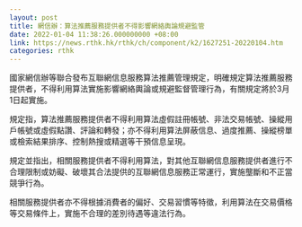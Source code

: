 ```yaml
---
layout: post
title: 網信辦：算法推薦服務提供者不得影響網絡輿論規避監管
date: 2022-01-04 11:38:26.000000000 +08:00
link: https://news.rthk.hk/rthk/ch/component/k2/1627251-20220104.htm
categories: rthk
---
```


國家網信辦等聯合發布互聯網信息服務算法推薦管理規定，明確規定算法推薦服務提供者，不得利用算法實施影響網絡輿論或規避監督管理行為，有關規定將於3月1日起實施。

規定指，算法推薦服務提供者不得利用算法虛假註冊帳號、非法交易帳號、操縱用戶帳號或虛假點讚、評論和轉發；亦不得利用算法屏蔽信息、過度推薦、操縱榜單或檢索結果排序、控制熱搜或精選等干預信息呈現。

規定並指出，相關服務提供者不得利用算法，對其他互聯網信息服務提供者進行不合理限制或妨礙、破壞其合法提供的互聯網信息服務正常運行，實施壟斷和不正當競爭行為。

相關服務提供者亦不得根據消費者的偏好、交易習慣等特徵，利用算法在交易價格等交易條件上，實施不合理的差別待遇等違法行為。
